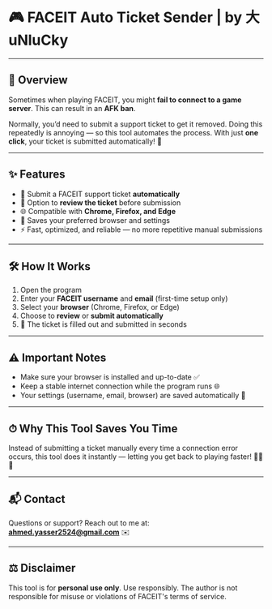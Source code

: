 # 🎮 FACEIT Auto Ticket Sender | by 大uNluCky

---

## 🚀 Overview

Sometimes when playing FACEIT, you might **fail to connect to a game server**. This can result in an **AFK ban**.

Normally, you’d need to submit a support ticket to get it removed. Doing this repeatedly is annoying — so this tool automates the process. With just **one click**, your ticket is submitted automatically! 📨

---

## ✨ Features

- 📝 Submit a FACEIT support ticket **automatically**  
- 👀 Option to **review the ticket** before submission  
- 🌐 Compatible with **Chrome, Firefox, and Edge**  
- 💾 Saves your preferred browser and settings  
- ⚡ Fast, optimized, and reliable — no more repetitive manual submissions  

---

## 🛠 How It Works

1. Open the program  
2. Enter your **FACEIT username** and **email** (first-time setup only)  
3. Select your **browser** (Chrome, Firefox, or Edge)  
4. Choose to **review** or **submit automatically**  
5. 🎯 The ticket is filled out and submitted in seconds  

---

## ⚠️ Important Notes

- Make sure your browser is installed and up-to-date ✅  
- Keep a stable internet connection while the program runs 🌐  
- Your settings (username, email, browser) are saved automatically 💾  

---

## ⏱ Why This Tool Saves You Time

Instead of submitting a ticket manually every time a connection error occurs, this tool does it instantly — letting you get back to playing faster! 🏃‍♂️💨  

---

## 📬 Contact

Questions or support? Reach out to me at:  
**ahmed.yasser2524@gmail.com** ✉️  

---

## ⚖️ Disclaimer

This tool is for **personal use only**. Use responsibly. The author is not responsible for misuse or violations of FACEIT's terms of service.
